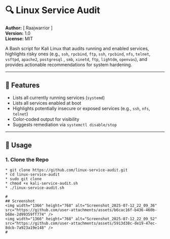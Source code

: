 # 🔍 Linux Service Audit

**Author:** [ Raajwarrior ]  
**Version:** 1.0  
**License:** MIT

A Bash script for Kali Linux that audits running and enabled services, highlights risky ones (e.g., `ssh`, `rpcbind`, `ftp`, `ssh`, `rpcbind`, `nfs`, `telnet`, `vsftpd`, `apache2`, `postgresql` , `smb`, `xinetd`, `ftp`, `lightdm`, `openvas`), and provides actionable recommendations for system hardening.

---

## 🧰 Features

- Lists all currently running services (`systemd`)
- Lists all services enabled at boot
- Highlights potentially insecure or exposed services (e.g., `ssh`, `nfs`, `telnet`)
- Color-coded output for visibility
- Suggests remediation via `systemctl disable/stop`

---

## 🚀 Usage

### 1. Clone the Repo
```bsh
* git clone https://github.com/linux-service-audit.git
* cd linux-service-audit
* sudo git clone
* chmod +x kali-service-audit.sh
* ./linux-service-audit.sh

#
## Screenshot
<img width="1366" height="768" alt="Screenshot_2025-07-12_22_09_36" src="https://github.com/user-attachments/assets/b6cac16f-b436-460b-b68e-2d99359ff774" />
<img width="1366" height="768" alt="Screenshot_2025-07-12_22_09_52" src="https://github.com/user-attachments/assets/5913d38c-de19-47ec-8dcb-7a923a19e148" />
#


